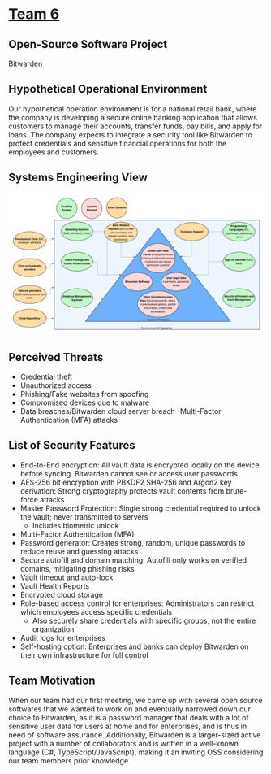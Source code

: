 # [Team 6](https://github.com/users/ysabum/projects/1)
## Open-Source Software Project
[Bitwarden](https://github.com/bitwarden/clients)
## Hypothetical Operational Environment
Our hypothetical operation environment is for a national retail bank, where the company is developing a secure online banking application that allows customers to manage their accounts, transfer funds, pay bills, and apply for loans. The company expects to integrate a security tool like Bitwarden to protect credentials and sensitive financial operations for both the employees and customers.
## Systems Engineering View
![image](https://raw.githubusercontent.com/ysabum/Software-Assurance/af70d3762b696d61c5889dad0580611a4998648c/images/SED.png)
## Perceived Threats
- Credential theft 
- Unauthorized access
- Phishing/Fake websites from spoofing
- Compromised devices due to malware
- Data breaches/Bitwarden cloud server breach
-Multi-Factor Authentication (MFA) attacks
## List of Security Features
- End-to-End encryption: All vault data is encrypted locally on the device before syncing. Bitwarden cannot see or access user passwords
- AES-256 bit encryption with PBKDF2 SHA-256 and Argon2 key derivation: Strong cryptography protects vault contents from brute-force attacks
- Master Password Protection: Single strong credential required to unlock the vault; never transmitted to servers
  - Includes biometric unlock
- Multi-Factor Authentication (MFA)
- Password generator: Creates strong, random, unique passwords to reduce reuse and guessing attacks
- Secure autofill and domain matching: Autofill only works on verified domains, mitigating phishing risks
- Vault timeout and auto-lock
- Vault Health Reports
- Encrypted cloud storage
- Role-based access control for enterprises: Administrators can restrict which employees access specific credentials
  - Also securely share credentials with specific groups, not the entire organization
- Audit logs for enterprises
- Self-hosting option: Enterprises and banks can deploy Bitwarden on their own infrastructure for full control
## Team Motivation
When our team had our first meeting, we came up with several open source softwares that we wanted to work on and eventually narrowed down our choice to Bitwarden, as it is a password manager that deals with a lot of sensitive user data for users at home and for enterprises, and is thus in need of software assurance. Additionally, Bitwarden is a larger-sized active project with a number of collaborators and is written in a well-known language (C#, TypeScript/JavaScript), making it an inviting OSS considering our team members prior knowledge. 
